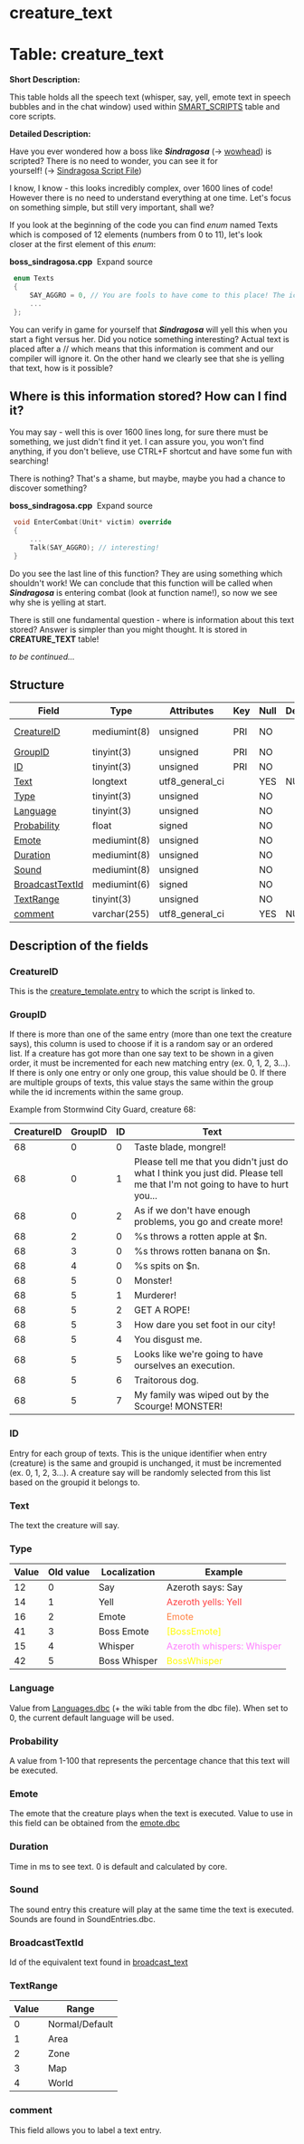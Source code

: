 # creature\_text

# Table: creature\_text

**Short Description:**

This table holds all the speech text (whisper, say, yell, emote text in speech bubbles and in the chat window) used within [SMART\_SCRIPTS](http://www.azerothcore.org/wiki/smart_scripts) table and core scripts.

**Detailed Description:**

Have you ever wondered how a boss like ***Sindragosa*** (→ [wowhead](http://www.wowhead.com/npc=36853/sindragosa)) is scripted? There is no need to wonder, you can see it for yourself! (→ [Sindragosa Script File](https://github.com/azerothcore/azerothcore-wotlk/blob/master/src/server/scripts/Northrend/IcecrownCitadel/boss_sindragosa.cpp))

I know, I know - this looks incredibly complex, over 1600 lines of code! However there is no need to understand everything at one time. Let's focus on something simple, but still very important, shall we? 

If you look at the beginning of the code you can find *enum* named Texts which is composed of 12 elements (numbers from 0 to 11), let's look closer at the first element of this *enum*:

**boss\_sindragosa.cpp**  Expand source

```cpp
 enum Texts
 {
     SAY_AGGRO = 0, // You are fools to have come to this place! The icy winds of Northrend will consume your souls!
     ...
 };
```

You can verify in game for yourself that ***Sindragosa*** will yell this when you start a fight versus her.
Did you notice something interesting? Actual text is placed after a // which means that this information is comment
and our compiler will ignore it. On the other hand we clearly see that she is yelling that text, how is it possible?

## Where is this information stored? How can I find it?

You may say - well this is over 1600 lines long, for sure there must be something, we just didn't find it yet.
I can assure you, you won't find anything, if you don't believe, use CTRL+F shortcut and have some fun with searching!

There is nothing? That's a shame, but maybe, maybe you had a chance to discover something?

**boss\_sindragosa.cpp**  Expand source

```cpp
 void EnterCombat(Unit* victim) override
 {
     ...
     Talk(SAY_AGGRO); // interesting!
 }
```

Do you see the last line of this function? They are using something which shouldn't work!
We can conclude that this function will be called when ***Sindragosa*** is entering combat (look at function name!), so
now we see why she is yelling at start.

There is still one fundamental question - where is information about this text stored? Answer is
simpler than you might thought. It is stored in **CREATURE\_TEXT** table!

*to be continued...*

## Structure

| Field                 | Type         | Attributes      | Key | Null | Default | Extra | Comment                 |
|-----------------------|--------------|-----------------|-----|------|---------|-------|-------------------------|
| [CreatureID][1]       | mediumint(8) | unsigned        | PRI | NO   |         |       | creature_template entry |
| [GroupID][2]          | tinyint(3)   | unsigned        | PRI | NO   |         |       |                         |
| [ID][3]               | tinyint(3)   | unsigned        | PRI | NO   |         |       |                         |
| [Text][4]             | longtext     | utf8_general_ci |     | YES  | NULL    |       |                         |
| [Type][5]             | tinyint(3)   | unsigned        |     | NO   |         |       |                         |
| [Language][6]         | tinyint(3)   | unsigned        |     | NO   |         |       |                         |
| [Probability][7]      | float        | signed          |     | NO   |         |       |                         |
| [Emote][8]            | mediumint(8) | unsigned        |     | NO   |         |       |                         |
| [Duration][9]         | mediumint(8) | unsigned        |     | NO   |         |       |                         |
| [Sound][10]           | mediumint(8) | unsigned        |     | NO   |         |       |                         |
| [BroadcastTextId][11] | mediumint(6) | signed          |     | NO   |         |       |                         |
| [TextRange][12]       | tinyint(3)   | unsigned        |     | NO   |         |       |                         |
| [comment][13]         | varchar(255) | utf8_general_ci |     | YES  | NULL    |       |                         |

[1]: #creatureid
[2]: #groupid
[3]: #id
[4]: #text
[5]: #type
[6]: #language
[7]: #probability
[8]: #emote
[9]: #duration
[10]: #sound
[11]: #broadcasttextid
[12]: #textrange
[13]: #comment

## Description of the fields

### CreatureID

This is the [creature\_template.entry](http://www.azerothcore.org/wiki/creature_template#creature_template-entry) to which the script is linked to.

### GroupID

If there is more than one of the same entry (more than one text the creature says), this column is used to choose if it is a random say or an ordered list. If a creature has got more than one say text to be shown in a given order, it must be incremented for each new matching entry (ex. 0, 1, 2, 3...). If there is only one entry or only one group, this value should be 0. If there are multiple groups of texts, this value stays the same within the group while the id increments within the same group.

Example from Stormwind City Guard, creature 68:

| CreatureID | GroupID | ID  | Text                                                                                                                       |
|------------|---------|-----|----------------------------------------------------------------------------------------------------------------------------|
| 68         | 0       | 0   | Taste blade, mongrel!                                                                                                      |
| 68         | 0       | 1   | Please tell me that you didn't just do what I think you just did. Please tell me that I'm not going to have to hurt you... |
| 68         | 0       | 2   | As if we don't have enough problems, you go and create more!                                                               |
| 68         | 2       | 0   | %s throws a rotten apple at $n.                                                                                            |
| 68         | 3       | 0   | %s throws rotten banana on $n.                                                                                             |
| 68         | 4       | 0   | %s spits on $n.                                                                                                            |
| 68         | 5       | 0   | Monster!                                                                                                                   |
| 68         | 5       | 1   | Murderer!                                                                                                                  |
| 68         | 5       | 2   | GET A ROPE!                                                                                                                |
| 68         | 5       | 3   | How dare you set foot in our city!                                                                                         |
| 68         | 5       | 4   | You disgust me.                                                                                                            |
| 68         | 5       | 5   | Looks like we're going to have ourselves an execution.                                                                     |
| 68         | 5       | 6   | Traitorous dog.                                                                                                            |
| 68         | 5       | 7   | My family was wiped out by the Scourge! MONSTER!                                                                           |

### ID

Entry for each group of texts. This is the unique identifier when entry (creature) is the same and groupid is unchanged, it must be incremented (ex. 0, 1, 2, 3...). A creature say will be randomly selected from this list based on the groupid it belongs to.

### Text

The text the creature will say.

### Type

| Value | Old value | Localization | Example                                                       |
|-------|-----------|--------------|---------------------------------------------------------------|
| 12    | 0         | Say          | <span id="textSay">Azeroth says: Say</span>                   |
| 14    | 1         | Yell         | <span style="color:#FF3F40;">Azeroth yells: Yell</span>       |
| 16    | 2         | Emote        | <span style="color:#FF7E40;">Emote</span>                     |
| 41    | 3         | Boss Emote   | <span style="color:#FFFC01;">[BossEmote]</span>               |
| 15    | 4         | Whisper      | <span style="color:#FF7EFF;">Azeroth whispers: Whisper</span> |
| 42    | 5         | Boss Whisper | <span style="color:#FFFC01;">BossWhisper</span>               |

### Language

Value from [Languages.dbc](Languages) (+ the wiki table from the dbc file). When set to 0, the current default language will be used.

### Probability

A value from 1-100 that represents the percentage chance that this text will be executed.

### Emote

The emote that the creature plays when the text is executed. Value to use in this field can be obtained from the [emote.dbc](Emotes)

### Duration

Time in ms to see text.
0 is default and calculated by core.

### Sound

The sound entry this creature will play at the same time the text is executed. Sounds are found in SoundEntries.dbc.

### BroadcastTextId

Id of the equivalent text found in [broadcast\_text](broadcast_text)

### TextRange

| Value | Range          |
|-------|----------------|
| 0     | Normal/Default |
| 1     | Area           |
| 2     | Zone           |
| 3     | Map            |
| 4     | World          |

### comment

This field allows you to label a text entry.

